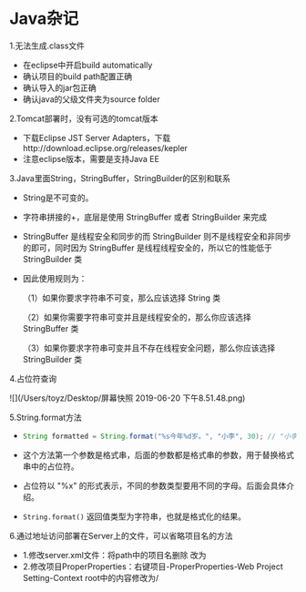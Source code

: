 # Java杂记

1.无法生成.class文件

- 在eclipse中开启build automatically
- 确认项目的build path配置正确
- 确认导入的jar包正确
- 确认java的父级文件夹为source folder

2.Tomcat部署时，没有可选的tomcat版本

- 下载Eclipse JST Server Adapters，下载http://download.eclipse.org/releases/kepler
- 注意eclipse版本，需要是支持Java EE

3.Java里面String，StringBuffer，StringBuilder的区别和联系

- String是不可变的。<!--比如对String内容修改，两个String类型相加，则会新建String用来存储结果，其他的会被回收-->

- 字符串拼接的+，底层是使用 StringBuffer 或者 StringBuilder 来完成

- StringBuffer 是线程安全和同步的而 StringBuilder 则不是线程安全和非同步的即可，同时因为 StringBuffer 是线程线程安全的，所以它的性能低于 StringBuilder 类

- 因此使用规则为：

  （1）如果你要求字符串不可变，那么应该选择 String 类

  （2）如果你需要字符串可变并且是线程安全的，那么你应该选择 StringBuffer 类

  （3）如果你要求字符串可变并且不存在线程安全问题，那么你应该选择 StringBuilder 类

4.占位符查询

![](/Users/toyz/Desktop/屏幕快照 2019-06-20 下午8.51.48.png)

5.String.format方法

- ```java
  String formatted = String.format("%s今年%d岁。", "小李", 30); // "小李今年30岁。
  ```

- 这个方法第一个参数是格式串，后面的参数都是格式串的参数，用于替换格式串中的占位符。
- 占位符以 "%x" 的形式表示，不同的参数类型要用不同的字母。后面会具体介绍。
- `String.format()` 返回值类型为字符串，也就是格式化的结果。

6.通过地址访问部署在Server上的文件，可以省略项目名的方法

- 1.修改server.xml文件：将path中的项目名删除
  <Context docBase="Dynamic" path="/项目名" reloadable="true" source="org.eclipse.jst.jee.server:Dynamic"/></Host>改为<Context docBase="Dynamic" path="/" reloadable="true" source="org.eclipse.jst.jee.server:Dynamic"/></Host>
- 2.修改项目ProperProperties：右键项目-ProperProperties-Web Project Setting-Context root中的内容修改为/


